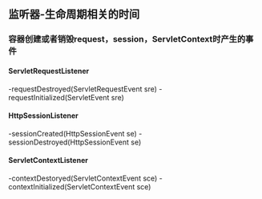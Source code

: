 ## 监听器-生命周期相关的时间
### 容器创建或者销毁request，session，ServletContext时产生的事件
#### ServletRequestListener
-requestDestroyed(ServletRequestEvent sre)
-requestInitialized(ServletEvent sre)
#### HttpSessionListener
-sessionCreated(HttpSessionEvent se)
-sessionDestroyed(HttpSessionEvent se)
#### ServletContextListener
-contextDestoryed(ServletContextEvent sce)
-contextInitialized(ServletContextEvent sce)
